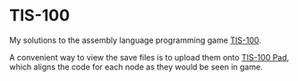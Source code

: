 TIS-100
=======

My solutions to the assembly language programming game [TIS-100](http://www.zachtronics.com/tis-100/).

A convenient way to view the save files is to upload them onto [TIS-100 Pad](http://www.tis100pad.com/), which aligns the code for each node as they would be seen in game.
